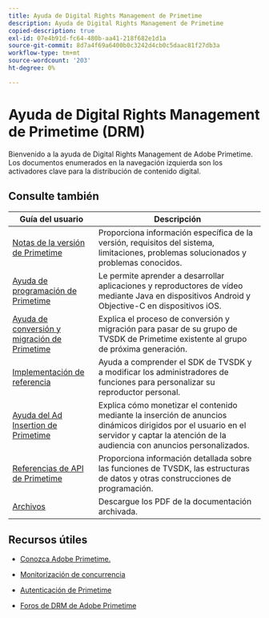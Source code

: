 ```yaml
---
title: Ayuda de Digital Rights Management de Primetime
description: Ayuda de Digital Rights Management de Primetime
copied-description: true
exl-id: 07e4b91d-fc64-480b-aa41-218f682e1d1a
source-git-commit: 8d7a4f69a6400b0c3242d4cb0c5daac81f27db3a
workflow-type: tm+mt
source-wordcount: '203'
ht-degree: 0%

---
```


# Ayuda de Digital Rights Management de Primetime (DRM)

Bienvenido a la ayuda de Digital Rights Management de Adobe Primetime. Los documentos enumerados en la navegación izquierda son los activadores clave para la distribución de contenido digital.

## Consulte también

| Guía del usuario | Descripción |
|--- |--- |
| [Notas de la versión de Primetime](/help/release-notes/home.md) | Proporciona información específica de la versión, requisitos del sistema, limitaciones, problemas solucionados y problemas conocidos. |
| [Ayuda de programación de Primetime](/help/programming/home.md) | Le permite aprender a desarrollar aplicaciones y reproductores de vídeo mediante Java en dispositivos Android y Objective-C en dispositivos iOS. |
| [Ayuda de conversión y migración de Primetime](/help/migration-guides/home.md) | Explica el proceso de conversión y migración para pasar de su grupo de TVSDK de Primetime existente al grupo de próxima generación. |
| [Implementación de referencia](/help/android-reference-implementation/home.md) | Ayuda a comprender el SDK de TVSDK y a modificar los administradores de funciones para personalizar su reproductor personal. |
| [Ayuda del Ad Insertion de Primetime](/help/primetime-ad-insertion/home.md) | Explica cómo monetizar el contenido mediante la inserción de anuncios dinámicos dirigidos por el usuario en el servidor y captar la atención de la audiencia con anuncios personalizados. |
| [Referencias de API de Primetime](/help/reference/api-references.md) | Proporciona información detallada sobre las funciones de TVSDK, las estructuras de datos y otras construcciones de programación. |
| [Archivos](https://helpx.adobe.com/primetime/archives.html) | Descargue los PDF de la documentación archivada. |

## Recursos útiles

* [Conozca Adobe Primetime.](https://www.adobe.com/in/marketing/primetime.html)

* [Monitorización de concurrencia](https://tve.helpdocsonline.com/concurrency-monitoring-introduction)

* [Autenticación de Primetime](https://tve.helpdocsonline.com/home)

* [Foros de DRM de Adobe Primetime](https://forums.adobe.com/community/adobe_access)

